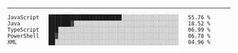 ---

<!--START_SECTION:waka-->
```text
JavaScript   ███████████████████████░░░░░░░░░░░░░░░░░░   55.76 % 
Java         ███████▓░░░░░░░░░░░░░░░░░░░░░░░░░░░░░░░░░   18.52 % 
TypeScript   ███░░░░░░░░░░░░░░░░░░░░░░░░░░░░░░░░░░░░░░   06.99 % 
PowerShell   ██▓░░░░░░░░░░░░░░░░░░░░░░░░░░░░░░░░░░░░░░   06.78 % 
XML          ██░░░░░░░░░░░░░░░░░░░░░░░░░░░░░░░░░░░░░░░   04.96 % 
```
<!--END_SECTION:waka-->


[linkedin]: https://www.linkedin.com/in/mohamed-elh/


